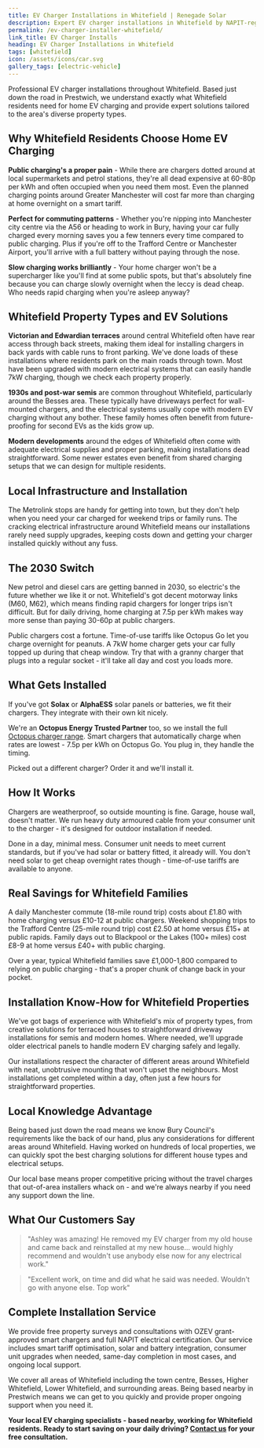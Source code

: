 ```yaml
---
title: EV Charger Installations in Whitefield | Renegade Solar
description: Expert EV charger installations in Whitefield by NAPIT-registered electrician. Professional service with smart charging and renewable energy integration.
permalink: /ev-charger-installer-whitefield/
link_title: EV Charger Installs
heading: EV Charger Installations in Whitefield
tags: [whitefield]
icon: /assets/icons/car.svg
gallery_tags: [electric-vehicle]
---
```


Professional EV charger installations throughout Whitefield. Based just down the road in Prestwich, we understand exactly what Whitefield residents need for home EV charging and provide expert solutions tailored to the area's diverse property types.

## Why Whitefield Residents Choose Home EV Charging

**Public charging's a proper pain** - While there are chargers dotted around at local supermarkets and petrol stations, they're all dead expensive at 60-80p per kWh and often occupied when you need them most. Even the planned charging points around Greater Manchester will cost far more than charging at home overnight on a smart tariff.

**Perfect for commuting patterns** - Whether you're nipping into Manchester city centre via the A56 or heading to work in Bury, having your car fully charged every morning saves you a few tenners every time compared to public charging. Plus if you're off to the Trafford Centre or Manchester Airport, you'll arrive with a full battery without paying through the nose.

**Slow charging works brilliantly** - Your home charger won't be a supercharger like you'll find at some public spots, but that's absolutely fine because you can charge slowly overnight when the leccy is dead cheap. Who needs rapid charging when you're asleep anyway?

## Whitefield Property Types and EV Solutions

**Victorian and Edwardian terraces** around central Whitefield often have rear access through back streets, making them ideal for installing chargers in back yards with cable runs to front parking. We've done loads of these installations where residents park on the main roads through town. Most have been upgraded with modern electrical systems that can easily handle 7kW charging, though we check each property properly.

**1930s and post-war semis** are common throughout Whitefield, particularly around the Besses area. These typically have driveways perfect for wall-mounted chargers, and the electrical systems usually cope with modern EV charging without any bother. These family homes often benefit from future-proofing for second EVs as the kids grow up.

**Modern developments** around the edges of Whitefield often come with adequate electrical supplies and proper parking, making installations dead straightforward. Some newer estates even benefit from shared charging setups that we can design for multiple residents.

## Local Infrastructure and Installation

The Metrolink stops are handy for getting into town, but they don't help when you need your car charged for weekend trips or family runs. The cracking electrical infrastructure around Whitefield means our installations rarely need supply upgrades, keeping costs down and getting your charger installed quickly without any fuss.

## The 2030 Switch

New petrol and diesel cars are getting banned in 2030, so electric's the future whether we like it or not. Whitefield's got decent motorway links (M60, M62), which means finding rapid chargers for longer trips isn't difficult. But for daily driving, home charging at 7.5p per kWh makes way more sense than paying 30-60p at public chargers.

Public chargers cost a fortune. Time-of-use tariffs like Octopus Go let you charge overnight for peanuts. A 7kW home charger gets your car fully topped up during that cheap window. Try that with a granny charger that plugs into a regular socket - it'll take all day and cost you loads more.

## What Gets Installed

If you've got **Solax** or **AlphaESS** solar panels or batteries, we fit their chargers. They integrate with their own kit nicely.

We're an **Octopus Energy Trusted Partner** too, so we install the full [Octopus charger range](https://octopus.energy/get-an-ev-charger/). Smart chargers that automatically charge when rates are lowest - 7.5p per kWh on Octopus Go. You plug in, they handle the timing.

Picked out a different charger? Order it and we'll install it.

## How It Works

Chargers are weatherproof, so outside mounting is fine. Garage, house wall, doesn't matter. We run heavy duty armoured cable from your consumer unit to the charger - it's designed for outdoor installation if needed.

Done in a day, minimal mess. Consumer unit needs to meet current standards, but if you've had solar or battery fitted, it already will. You don't need solar to get cheap overnight rates though - time-of-use tariffs are available to anyone.

## Real Savings for Whitefield Families

A daily Manchester commute (18-mile round trip) costs about £1.80 with home charging versus £10-12 at public chargers. Weekend shopping trips to the Trafford Centre (25-mile round trip) cost £2.50 at home versus £15+ at public rapids. Family days out to Blackpool or the Lakes (100+ miles) cost £8-9 at home versus £40+ with public charging. 

Over a year, typical Whitefield families save £1,000-1,800 compared to relying on public charging - that's a proper chunk of change back in your pocket.

## Installation Know-How for Whitefield Properties

We've got bags of experience with Whitefield's mix of property types, from creative solutions for terraced houses to straightforward driveway installations for semis and modern homes. Where needed, we'll upgrade older electrical panels to handle modern EV charging safely and legally. 

Our installations respect the character of different areas around Whitefield with neat, unobtrusive mounting that won't upset the neighbours. Most installations get completed within a day, often just a few hours for straightforward properties.

## Local Knowledge Advantage

Being based just down the road means we know Bury Council's requirements like the back of our hand, plus any considerations for different areas around Whitefield. Having worked on hundreds of local properties, we can quickly spot the best charging solutions for different house types and electrical setups. 

Our local base means proper competitive pricing without the travel charges that out-of-area installers whack on - and we're always nearby if you need any support down the line.

## What Our Customers Say

> "Ashley was amazing! He removed my EV charger from my old house and came back and reinstalled at my new house... would highly recommend and wouldn't use anybody else now for any electrical work."

> "Excellent work, on time and did what he said was needed. Wouldn't go with anyone else. Top work"

## Complete Installation Service

We provide free property surveys and consultations with OZEV grant-approved smart chargers and full NAPIT electrical certification. Our service includes smart tariff optimisation, solar and battery integration, consumer unit upgrades when needed, same-day completion in most cases, and ongoing local support.

We cover all areas of Whitefield including the town centre, Besses, Higher Whitefield, Lower Whitefield, and surrounding areas. Being based nearby in Prestwich means we can get to you quickly and provide proper ongoing support when you need it.

**Your local EV charging specialists - based nearby, working for Whitefield residents. Ready to start saving on your daily driving? [Contact us](/contact/) for your free consultation.**
